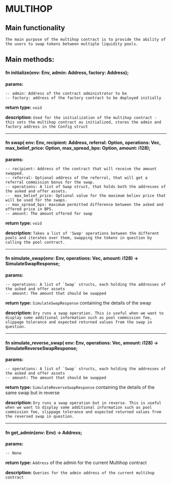 

# MULTIHOP

## Main functionality
```The main purpose of the multihop contract is to provide the ability of the users to swap tokens between multiple liquidity pools.```



## Main methods:
#### fn initialize(env: Env, admin: Address, factory: Address);

**params:**
```
-- admin: Address of the contract administrator to be
-- factory: address of the factory contract to be deployed initially
```
**return type:**
`void`

**description:**
`Used for the initialization of the multihop contract - this sets the multihop contract as initialized, stores the admin and factory address in the Config struct`

<hr>

#### fn swap( env: Env, recipient: Address, referral: Option<Referral>, operations: Vec<Swap>, max_belief_price: Option<i64>, max_spread_bps: Option<i64>, amount: i128);

**params:**
```
-- recipient: Address of the contract that will receive the amount swapped.
-- referral: Optional address of the referral, that will get a referral commission bonus for the swap.
-- operations: A list of Swap struct, that holds both the addresses of the asked and offer assets.
--  max_belief_price: Optional value for the maximum believ price that will be used for the swaps.
-- max_spread_bps: maximum permitted difference between the asked and offered price in BPS.
-- amount: The amount offered for swap
```
**return type:**
`void`

**description:**
`Takes a list of 'Swap' operations between the different pools and iterates over them, swapping the tokens in question by calling the pool contract.`

<hr>

#### fn simulate_swap(env: Env, operations: Vec<Swap>, amount: i128) -> SimulateSwapResponse;

**params:**
```
-- operations: A list of `Swap` structs, each holding the addresses of the asked and offer assets
-- amount: The amount that should be swapped
```
**return type:**
`SimulateSwapResponse` containing the details of the swap

**description:**
`Dry runs a swap operation. This is useful when we want to display some additional information such as pool commission fee, slippage tolerance and expected returned values from the swap in question.`

<hr>

#### fn simulate_reverse_swap( env: Env, operations: Vec<Swap>, amount: i128) -> SimulateReverseSwapResponse;

**params:**
```
-- operations: A list of `Swap` structs, each holding the addresses of the asked and offer assets
-- amount: The amount that should be swapped
```
**return type:**
`SimulateReverseSwapResponse` containing the details of the same swap but in reverse

**description:**
`Dry runs a swap operation but in reverse. This is useful when we want to display some additional information such as pool commission fee, slippage tolerance and expected returned values from the reversed swap in question.`

<hr>

#### fn get_admin(env: Env) -> Address;
**params:**
```
-- None
```
**return type:**
`Address` of the admin for the current Multihop contract

**description:**
`Queries for the admin address of the current multihop contract`

